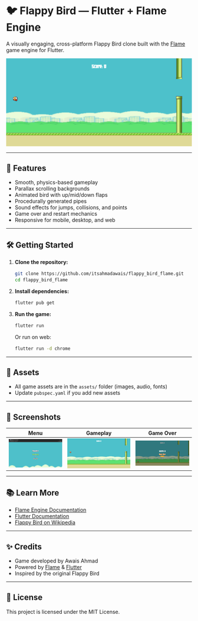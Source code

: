 # 🐦 Flappy Bird — Flutter + Flame Engine

A visually engaging, cross-platform Flappy Bird clone built with the [Flame](https://flame-engine.org/) game engine for Flutter.

![Flappy Bird Screenshot](flutter_02.png)

---

## 🚀 Features
- Smooth, physics-based gameplay
- Parallax scrolling backgrounds
- Animated bird with up/mid/down flaps
- Procedurally generated pipes
- Sound effects for jumps, collisions, and points
- Game over and restart mechanics
- Responsive for mobile, desktop, and web

---

## 🛠️ Getting Started

1. **Clone the repository:**
   ```sh
   git clone https://github.com/itsahmadawais/flappy_bird_flame.git
   cd flappy_bird_flame
   ```
2. **Install dependencies:**
   ```sh
   flutter pub get
   ```
3. **Run the game:**
   ```sh
   flutter run
   ```
   Or run on web:
   ```sh
   flutter run -d chrome
   ```

---

## 📁 Assets
- All game assets are in the `assets/` folder (images, audio, fonts)
- Update `pubspec.yaml` if you add new assets

---

## 📸 Screenshots
| Menu | Gameplay | Game Over |
|------|----------|-----------|
| ![](flutter_01.png) | ![](flutter_02.png) | ![](flutter_03.png) |

---

## 📚 Learn More
- [Flame Engine Documentation](https://docs.flame-engine.org/)
- [Flutter Documentation](https://docs.flutter.dev/)
- [Flappy Bird on Wikipedia](https://en.wikipedia.org/wiki/Flappy_Bird)

---

## ✨ Credits
- Game developed by Awais Ahmad
- Powered by [Flame](https://flame-engine.org/) & [Flutter](https://flutter.dev/)
- Inspired by the original Flappy Bird

---

## 📝 License
This project is licensed under the MIT License.
